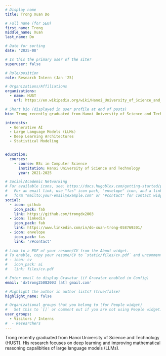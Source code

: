 ```yaml
---
# Display name
title: Trong Xuan Do

# Full name (for SEO)
first_name: Trong 
middle_name: Xuan
last_name: Do

# Date for sorting
date: '2025-08'

# Is this the primary user of the site?
superuser: false

# Role/position
role: Research Intern (Jan '25)

# Organizations/Affiliations
organizations:
  - name: HUST
    url: https://en.wikipedia.org/wiki/Hanoi_University_of_Science_and_Technology

# Short bio (displayed in user profile at end of posts)
bio: Trong recently graduated from Hanoi University of Science and Technology (HUST). His research focuses on deep learning and improving mathematical reasoning capalibities of large language models (LLMs).

interests:
  - Generative AI 
  - Large Language Models (LLMs)
  - Deep Learning Architectures
  - Statistical Modeling


education:
  courses:
    - course: BSc in Computer Science
      institution: Hanoi University of Science and Technology
      year: 2021-2025

# Social/Academic Networking
# For available icons, see: https://docs.hugoblox.com/getting-started/page-builder/#icons
#   For an email link, use "fas" icon pack, "envelope" icon, and a link in the
#   form "mailto:your-email@example.com" or "#contact" for contact widget.
social:
  - icon: github
    icon_pack: fab
    link: https://github.com/trongdx2003
  - icon: linkedin
    icon_pack: fab
    link: https://www.linkedin.com/in/do-xuan-trong-058769301/
  - icon: envelope
    icon_pack: fas
    link: '/#contact'
  
# Link to a PDF of your resume/CV from the About widget.
# To enable, copy your resume/CV to `static/files/cv.pdf` and uncomment the lines below.
# - icon: cv
#   icon_pack: ai
#   link: files/cv.pdf

# Enter email to display Gravatar (if Gravatar enabled in Config)
email: 'dxtrong25082003 [at] gmail.com'

# Highlight the author in author lists? (true/false)
highlight_name: false

# Organizational groups that you belong to (for People widget)
#   Set this to `[]` or comment out if you are not using People widget.
user_groups:
  - Visitors / Interns
#  - Researchers
---
```


Trong recently graduated from Hanoi University of Science and Technology (HUST). His research focuses on deep learning and improving mathematical reasoning capalibities of large language models (LLMs).